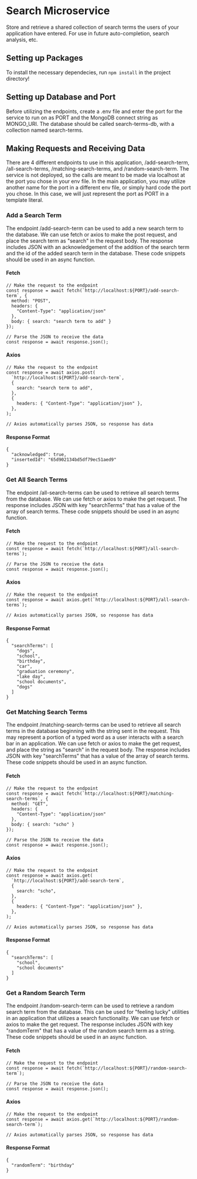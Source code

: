 # Search Microservice
Store and retrieve a shared collection of search terms the users of your application have entered. For use in future auto-completion, search analysis, etc.

## Setting up Packages
To install the necessary dependecies, run ```npm install``` in the project directory!

## Setting up Database and Port
Before utilizing the endpoints, create a .env file and enter the port for the service to run on as PORT and the MongoDB connect string as MONGO_URI. The database should be called search-terms-db, with a collection named search-terms.

## Making Requests and Receiving Data
There are 4 different endpoints to use in this application, /add-search-term, /all-search-terms, /matching-search-terms, and /random-search-term. The service is not deployed, so the calls are meant to be made via localhost at the port you chose in your env file. In the main application, you may utilize another name for the port in a different env file, or simply hard code the port you chose. In this case, we will just represent the port as PORT in a template literal.

### Add a Search Term
The endpoint /add-search-term can be used to add a new search term to the database. We can use fetch or axios to make the post request, and place the search term as "search" in the request body. The response includes JSON with an acknowledgement of the addition of the search term and the id of the added search term in the database. These code snippets should be used in an async function.

#### Fetch
```
// Make the request to the endpoint
const response = await fetch(`http://localhost:${PORT}/add-search-term`, {
  method: "POST",
  headers: {
    "Content-Type": "application/json"
  },
  body: { search: "search term to add" }
});

// Parse the JSON to receive the data
const response = await response.json();
```

#### Axios
```
// Make the request to the endpoint
const response = await axios.post(
  `http://localhost:${PORT}/add-search-term`,
  {
    search: "search term to add",
  },
  {
    headers: { "Content-Type": "application/json" },
  },
);

// Axios automatically parses JSON, so response has data
```

#### Response Format
```
{
  "acknowledged": true,
  "insertedId": "65d902134bd5df79ec51aed9"
}
```

### Get All Search Terms
The endpoint /all-search-terms can be used to retrieve all search terms from the database. We can use fetch or axios to make the get request. The response includes JSON with key "searchTerms" that has a value of the array of search terms. These code snippets should be used in an async function.

#### Fetch
```
// Make the request to the endpoint
const response = await fetch(`http://localhost:${PORT}/all-search-terms`);

// Parse the JSON to receive the data
const response = await response.json();
```

#### Axios
```
// Make the request to the endpoint
const response = await axios.get(`http://localhost:${PORT}/all-search-terms`);

// Axios automatically parses JSON, so response has data
```

#### Response Format
```
{
  "searchTerms": [
    "dogs",
    "school",
    "birthday",
    "car",
    "graduation ceremony",
    "lake day",
    "school documents",
    "dogs"
  ]
}
```

### Get Matching Search Terms
The endpoint /matching-search-terms can be used to retrieve all search terms in the database beginning with the string sent in the request. This may represent a portion of a typed word as a user interacts with a search bar in an application. We can use fetch or axios to make the get request, and place the string as "search" in the request body. The response includes JSON with key "searchTerms" that has a value of the array of search terms. These code snippets should be used in an async function.

#### Fetch
```
// Make the request to the endpoint
const response = await fetch(`http://localhost:${PORT}/matching-search-terms`, {
  method: "GET",
  headers: {
    "Content-Type": "application/json"
  },
  body: { search: "scho" }
});

// Parse the JSON to receive the data
const response = await response.json();
```

#### Axios
```
// Make the request to the endpoint
const response = await axios.get(
  `http://localhost:${PORT}/add-search-term`,
  {
    search: "scho",
  },
  {
    headers: { "Content-Type": "application/json" },
  },
);

// Axios automatically parses JSON, so response has data
```

#### Response Format
```
{
  "searchTerms": [
    "school",
    "school documents"
  ]
}
```

### Get a Random Search Term
The endpoint /random-search-term can be used to retrieve a random search term from the database. This can be used for "feeling lucky" utilities in an application that utilizes a search functionality. We can use fetch or axios to make the get request. The response includes JSON with key "randomTerm" that has a value of the random search term as a string. These code snippets should be used in an async function.

#### Fetch
```
// Make the request to the endpoint
const response = await fetch(`http://localhost:${PORT}/random-search-term`);

// Parse the JSON to receive the data
const response = await response.json();
```

#### Axios
```
// Make the request to the endpoint
const response = await axios.get(`http://localhost:${PORT}/random-search-term`);

// Axios automatically parses JSON, so response has data
```

#### Response Format
```
{
  "randomTerm": "birthday"
}
```
